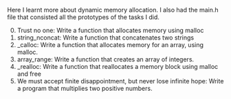 Here I learnt more about dynamic memory allocation. I also had the main.h file that consisted all the prototypes of the tasks I did.

0. Trust no one: Write a function that allocates memory using malloc
1. string_nconcat: Write a function that concatenates two strings
2. _calloc: Write a function that allocates memory for an array, using malloc.
3. array_range: Write a function that creates an array of integers.
4. _realloc: Write a function that reallocates a memory block using malloc and free
5. We must accept finite disappointment, but never lose infinite hope: Write a program that multiplies two positive numbers.
